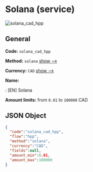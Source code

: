 
# Solana (service) 
![solana_cad_hpp](https://static.openfintech.io/payment_methods/solana_cad_hpp/logo.svg?w=400&c=v0.59.26#w200)  

## General 
 
**Code:** `solana_cad_hpp` 
 
**Method:** `solana` 
 [show -->](/payment-methods/solana/) 
 
**Currency:** `CAD` [show -->](/currencies/CAD/) 
 
**Name:** 
 
:	[EN] Solana 
 
**Amount limits:** from `0.01` to `100000` CAD 

## JSON Object 

```json
{
  "code":"solana_cad_hpp",
  "flow":"hpp",
  "method":"solana",
  "currency":"CAD",
  "fields":null,
  "amount_min":0.01,
  "amount_max":100000
}
```  
